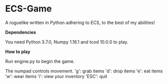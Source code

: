 # ECS-Game
A roguelike written in Python adhering to ECS, to the best of my abilities!

__Dependencies__

You need Python 3.7.0, Numpy 1.16.1 and tcod 10.0.0 to play.

__How to play__

Run engine.py to begin the game.

The numpad controls movement. 
'g': grab items
'd': drop items
'e': eat items
'w': wear items
'i': view your inventory
'ESC': quit